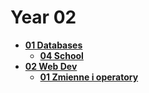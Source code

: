 <!-- generated by markdown-notes-tree -->

# Year 02

<!-- optional markdown-notes-tree directory description starts here -->

<!-- optional markdown-notes-tree directory description ends here -->

- [**01 Databases**](<01 Databases>)
    - [**04 School**](<01 Databases/04 School>)
- [**02 Web Dev**](<02 Web Dev>)
    - [**01 Zmienne i operatory**](<02 Web Dev/01 Zmienne i operatory>)
